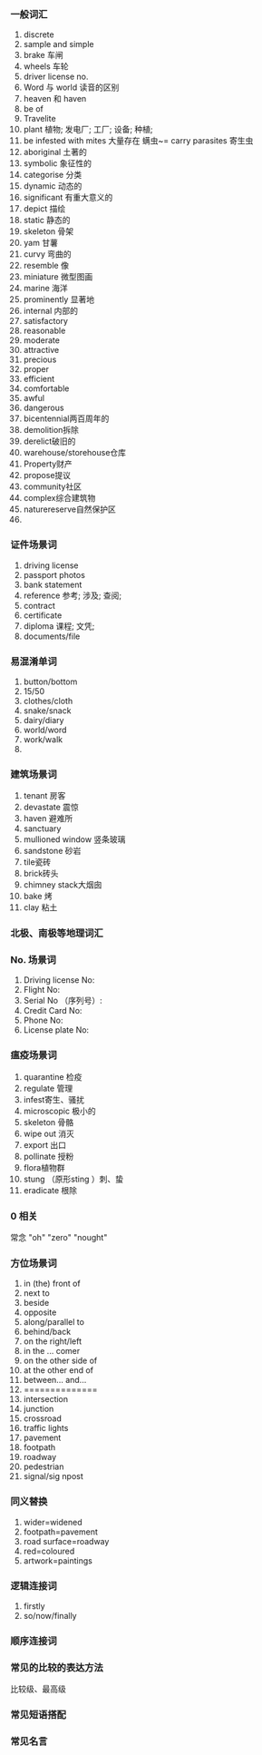 ### 一般词汇

1. discrete
2. sample and simple
3. brake 车闸
4. wheels 车轮
5. driver license no. 
6. Word 与 world 读音的区别
7. heaven 和 haven
8. be of
9. Travelite
10. plant 植物; 发电厂; 工厂; 设备; 种植; 
11. be infested with mites 大量存在 螨虫~= carry parasites 寄生虫
12. aboriginal 土著的
13. symbolic 象征性的
14. categorise 分类
15. dynamic 动态的
16. significant 有重大意义的
17. depict 描绘
18. static 静态的
19. skeleton 骨架
20. yam 甘薯
21. curvy 弯曲的
22. resemble 像
23. miniature 微型图画
24. marine 海洋
25. prominently 显著地
26. internal 内部的
27. satisfactory
28. reasonable
29. moderate
30. attractive
31. precious
32. proper
33. efficient
34. comfortable
35. awful
36. dangerous      
37. bicentennial两百周年的
38. demolition拆除
39. derelict破旧的
40. warehouse/storehouse仓库
41. Property财产
42. propose提议
43. community社区
44. complex综合建筑物
45. naturereserve自然保护区
46. 

### 证件场景词

1. driving license 
2. passport photos 
3. bank statement 
4. reference 参考; 涉及; 查阅; 
5. contract 
6. certificate 
7. diploma 课程; 文凭;
8. documents/file



### 易混淆单词

1. button/bottom
2. 15/50
3. clothes/cloth
4. snake/snack
5. dairy/diary
6. world/word 
7. work/walk 
8. 

### 建筑场景词

1. tenant 房客
2. devastate 震惊
3. haven 避难所 
4. sanctuary
5. mullioned window 竖条玻璃
6. sandstone 砂岩
7. tile瓷砖
8. brick砖头
9. chimney stack大烟囱
10. bake 烤
11. clay 粘土



### 北极、南极等地理词汇



### No. 场景词

1. Driving license No:
2. Flight No:
3. Serial No （序列号）:
4. Credit Card No:
5. Phone No:
6. License plate No:



### 瘟疫场景词

1. quarantine 检疫
2. regulate 管理
3. infest寄生、骚扰
4. microscopic 极小的
5. skeleton 骨骼
6. wipe out 消灭
7. export 出口
8. pollinate 授粉
9. flora植物群
10. stung （原形sting ）刺、蛰
11. eradicate 根除

 

### 0 相关

常念  "oh" "zero"  "nought"



### 方位场景词

1. in (the) front of
2. next to
3. beside
4. opposite
5. along/parallel to
6. behind/back
7. on the right/left
8. in the ... comer
9. on the other side of
10. at the other end of
11. between... and... 
12. ==============
13. intersection
14. junction
15. crossroad
16. traffic lights
17. pavement
18. footpath
19. roadway
20. pedestrian
21. signal/sig npost



### 同义替换 

1. wider=widened
2. footpath=pavement
3. road surface=roadway
4. red=coloured
5. artwork=paintings





### 逻辑连接词

1. firstly
2. so/now/finally



 ### 顺序连接词



  ### 常见的比较的表达方法

比较级、最高级



### 常见短语搭配



### 常见名言

